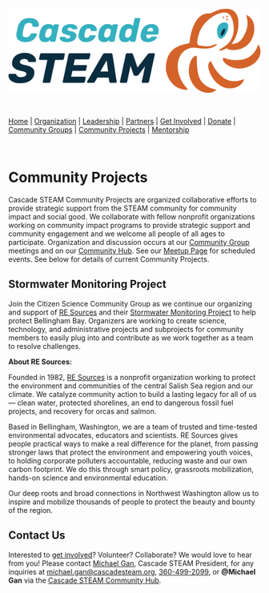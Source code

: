 <style>
  .header {
	display: none;
  }
  .footer {
	display: none;
  }
</style>

[![Cascade STEAM Logo](/assets/images/Cascade_STEAM_horizontal_logo_primary_1.png)](https://cascadesteam.org)

<br>

[Home](/) | [Organization](/organization) | [Leadership](/leadership) | [Partners](/partners) | [Get Involved](/get-involved) | [Donate](/donate) | [Community Groups](/community-groups) | [Community Projects](/community-projects) | [Mentorship](/mentorship)

<br>

# Community Projects

Cascade STEAM Community Projects are organized collaborative efforts to provide strategic support from the STEAM community for community impact and social good. We collaborate with fellow nonprofit organizations working on community impact programs to provide strategic support and community engagement and we welcome all people of all ages to participate. Organization and discussion occurs at our [Community Group](/community-groups) meetings and on our [Community Hub](http://hub.cascadesteam.org). See our [Meetup Page](https://meetup.com/cascadesteam) for scheduled events. See below for details of current Community Projects.

## Stormwater Monitoring Project

Join the Citizen Science Community Group as we continue our organizing and support of [RE Sources](https://re-sources.org) and their [Stormwater Monitoring Project](https://www.re-sources.org/2024/06/three-years-of-bellingham-stormwater-monitoring-reveals-pollution-hotspots-including-taylor-dock/) to help protect Bellingham Bay. Organizers are working to create science, technology, and administrative projects and subprojects for community members to easily plug into and contribute as we work together as a team to resolve challenges.
 
**About RE Sources:**

Founded in 1982, [RE Sources](https://re-sources.org) is a nonprofit organization working to protect the environment and communities of the central Salish Sea region and our climate. We catalyze community action to build a lasting legacy for all of us — clean water, protected shorelines, an end to dangerous fossil fuel projects, and recovery for orcas and salmon.

Based in Bellingham, Washington, we are a team of trusted and time-tested environmental advocates, educators and scientists. RE Sources gives people practical ways to make a real difference for the planet, from passing stronger laws that protect the environment and empowering youth voices, to holding corporate polluters accountable, reducing waste and our own carbon footprint. We do this through smart policy, grassroots mobilization, hands-on science and environmental education.

Our deep roots and broad connections in Northwest Washington allow us to inspire and mobilize thousands of people to protect the beauty and bounty of the region.

## Contact Us

Interested to [get involved](/get-involved)? Volunteer? Collaborate? We would love to hear from you! Please contact [Michael Gan](https://www.linkedin.com/in/michaelbgan), Cascade STEAM President, for any inquiries at [michael.gan@cascadesteam.org](mailto:michael.gan@cascadesteam.org), [360-499-2099](tel:3604992099), or **@Michael Gan** via the [Cascade STEAM Community Hub](http://discord.cascadesteam.org).
